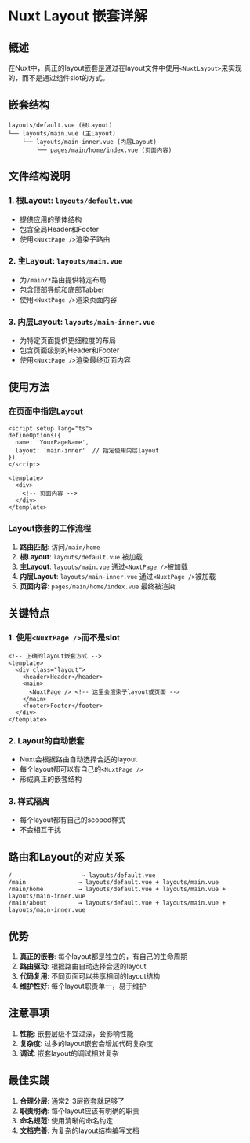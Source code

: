 # Nuxt Layout 嵌套详解

## 概述

在Nuxt中，真正的layout嵌套是通过在layout文件中使用`<NuxtLayout>`来实现的，而不是通过组件slot的方式。

## 嵌套结构

```
layouts/default.vue (根Layout)
└── layouts/main.vue (主Layout)
    └── layouts/main-inner.vue (内层Layout)
        └── pages/main/home/index.vue (页面内容)
```

## 文件结构说明

### 1. 根Layout: `layouts/default.vue`
- 提供应用的整体结构
- 包含全局Header和Footer
- 使用`<NuxtPage />`渲染子路由

### 2. 主Layout: `layouts/main.vue`
- 为`/main/*`路由提供特定布局
- 包含顶部导航和底部Tabber
- 使用`<NuxtPage />`渲染页面内容

### 3. 内层Layout: `layouts/main-inner.vue`
- 为特定页面提供更细粒度的布局
- 包含页面级别的Header和Footer
- 使用`<NuxtPage />`渲染最终页面内容

## 使用方法

### 在页面中指定Layout

```vue
<script setup lang="ts">
defineOptions({
  name: 'YourPageName',
  layout: 'main-inner'  // 指定使用内层layout
})
</script>

<template>
  <div>
    <!-- 页面内容 -->
  </div>
</template>
```

### Layout嵌套的工作流程

1. **路由匹配**: 访问`/main/home`
2. **根Layout**: `layouts/default.vue` 被加载
3. **主Layout**: `layouts/main.vue` 通过`<NuxtPage />`被加载
4. **内层Layout**: `layouts/main-inner.vue` 通过`<NuxtPage />`被加载
5. **页面内容**: `pages/main/home/index.vue` 最终被渲染

## 关键特点

### 1. 使用`<NuxtPage />`而不是slot
```vue
<!-- 正确的layout嵌套方式 -->
<template>
  <div class="layout">
    <header>Header</header>
    <main>
      <NuxtPage /> <!-- 这里会渲染子layout或页面 -->
    </main>
    <footer>Footer</footer>
  </div>
</template>
```

### 2. Layout的自动嵌套
- Nuxt会根据路由自动选择合适的layout
- 每个layout都可以有自己的`<NuxtPage />`
- 形成真正的嵌套结构

### 3. 样式隔离
- 每个layout都有自己的scoped样式
- 不会相互干扰

## 路由和Layout的对应关系

```
/                    → layouts/default.vue
/main               → layouts/default.vue + layouts/main.vue
/main/home          → layouts/default.vue + layouts/main.vue + layouts/main-inner.vue
/main/about         → layouts/default.vue + layouts/main.vue + layouts/main-inner.vue
```

## 优势

1. **真正的嵌套**: 每个layout都是独立的，有自己的生命周期
2. **路由驱动**: 根据路由自动选择合适的layout
3. **代码复用**: 不同页面可以共享相同的layout结构
4. **维护性好**: 每个layout职责单一，易于维护

## 注意事项

1. **性能**: 嵌套层级不宜过深，会影响性能
2. **复杂度**: 过多的layout嵌套会增加代码复杂度
3. **调试**: 嵌套layout的调试相对复杂

## 最佳实践

1. **合理分层**: 通常2-3层嵌套就足够了
2. **职责明确**: 每个layout应该有明确的职责
3. **命名规范**: 使用清晰的命名约定
4. **文档完善**: 为复杂的layout结构编写文档
